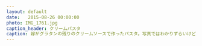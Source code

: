 ```yaml
---
layout: default
date:   2015-08-26 00:00:00
photo: IMG_1761.jpg
caption_header: クリームパスタ
caption: 嫁がグラタンの残りのクリームソースで作ったパスタ。写真ではわかりずらいけどトマトも入っているらしい。
---
```


